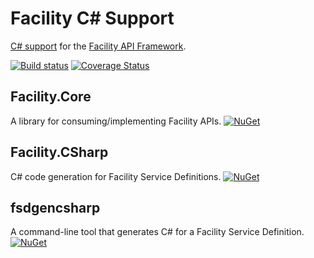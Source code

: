 # Facility C# Support

[C# support](https://facilityapi.github.io/docs/csharp) for the [Facility API Framework](https://facilityapi.github.io/).

[![Build status](https://ci.appveyor.com/api/projects/status/9jnedwr284uc32nt?svg=true)](https://ci.appveyor.com/project/ejball/facilitycsharp)
[![Coverage Status](https://coveralls.io/repos/github/FacilityApi/FacilityCSharp/badge.svg?branch=master)](https://coveralls.io/github/FacilityApi/FacilityCSharp?branch=master)

## Facility.Core

A library for consuming/implementing Facility APIs. [![NuGet](https://img.shields.io/nuget/v/Facility.Core.svg)](https://www.nuget.org/packages/Facility.Core)

## Facility.CSharp

C# code generation for Facility Service Definitions. [![NuGet](https://img.shields.io/nuget/v/Facility.CSharp.svg)](https://www.nuget.org/packages/Facility.CSharp)

## fsdgencsharp

A command-line tool that generates C# for a Facility Service Definition. [![NuGet](https://img.shields.io/nuget/v/fsdgencsharp.svg)](https://www.nuget.org/packages/fsdgencsharp)
